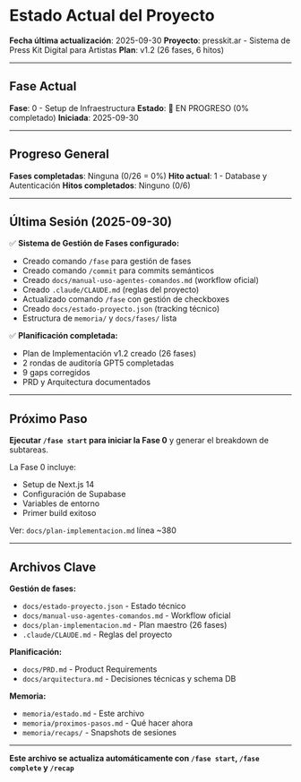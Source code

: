 # Estado Actual del Proyecto

**Fecha última actualización**: 2025-09-30
**Proyecto**: presskit.ar - Sistema de Press Kit Digital para Artistas
**Plan**: v1.2 (26 fases, 6 hitos)

---

## Fase Actual

**Fase**: 0 - Setup de Infraestructura
**Estado**: 🔄 EN PROGRESO (0% completado)
**Iniciada**: 2025-09-30

---

## Progreso General

**Fases completadas**: Ninguna (0/26 = 0%)
**Hito actual**: 1 - Database y Autenticación
**Hitos completados**: Ninguno (0/6)

---

## Última Sesión (2025-09-30)

✅ **Sistema de Gestión de Fases configurado:**
- Creado comando `/fase` para gestión de fases
- Creado comando `/commit` para commits semánticos
- Creado `docs/manual-uso-agentes-comandos.md` (workflow oficial)
- Creado `.claude/CLAUDE.md` (reglas del proyecto)
- Actualizado comando `/fase` con gestión de checkboxes
- Creado `docs/estado-proyecto.json` (tracking técnico)
- Estructura de `memoria/` y `docs/fases/` lista

✅ **Planificación completada:**
- Plan de Implementación v1.2 creado (26 fases)
- 2 rondas de auditoría GPT5 completadas
- 9 gaps corregidos
- PRD y Arquitectura documentados

---

## Próximo Paso

**Ejecutar `/fase start` para iniciar la Fase 0** y generar el breakdown de subtareas.

La Fase 0 incluye:
- Setup de Next.js 14
- Configuración de Supabase
- Variables de entorno
- Primer build exitoso

Ver: `docs/plan-implementacion.md` línea ~380

---

## Archivos Clave

**Gestión de fases:**
- `docs/estado-proyecto.json` - Estado técnico
- `docs/manual-uso-agentes-comandos.md` - Workflow oficial
- `docs/plan-implementacion.md` - Plan maestro (26 fases)
- `.claude/CLAUDE.md` - Reglas del proyecto

**Planificación:**
- `docs/PRD.md` - Product Requirements
- `docs/arquitectura.md` - Decisiones técnicas y schema DB

**Memoria:**
- `memoria/estado.md` - Este archivo
- `memoria/proximos-pasos.md` - Qué hacer ahora
- `memoria/recaps/` - Snapshots de sesiones

---

**Este archivo se actualiza automáticamente con `/fase start`, `/fase complete` y `/recap`**
